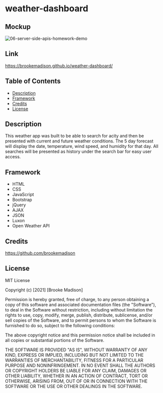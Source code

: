 # weather-dashboard

## Mockup
![06-server-side-apis-homework-demo](https://user-images.githubusercontent.com/83384131/127796100-a10780cc-008b-4d6e-b2f2-49c8631c8632.png)



## Link
https://brookemadison.github.io/weather-dashboard/


## Table of Contents
* [Description](#description)
* [Framework](#Framework)
* [Credits](#credits)
* [License](#license)


## Description
This weather app was built to be able to search for acity and then be presented with current and future weather conditions. The 5 day forecast will display the date, temperature, wind speed, and humidity for that day. All searches will be presented as history under the search bar for easy user access. 

## Framework
* HTML
* CSS
* JavaScript
* Bootstrap
* jQuery
* AJAX
* JSON
* Luxon
* Open Weather API



## Credits
https://github.com/brookemadison

## License
MIT License

Copyright (c) [2021] [Brooke Madison]

Permission is hereby granted, free of charge, to any person obtaining a copy of this software and associated documentation files (the "Software"), to deal in the Software without restriction, including without limitation the rights to use, copy, modify, merge, publish, distribute, sublicense, and/or sell copies of the Software, and to permit persons to whom the Software is furnished to do so, subject to the following conditions:

The above copyright notice and this permission notice shall be included in all copies or substantial portions of the Software.

THE SOFTWARE IS PROVIDED "AS IS", WITHOUT WARRANTY OF ANY KIND, EXPRESS OR IMPLIED, INCLUDING BUT NOT LIMITED TO THE WARRANTIES OF MERCHANTABILITY, FITNESS FOR A PARTICULAR PURPOSE AND NONINFRINGEMENT. IN NO EVENT SHALL THE AUTHORS OR COPYRIGHT HOLDERS BE LIABLE FOR ANY CLAIM, DAMAGES OR OTHER LIABILITY, WHETHER IN AN ACTION OF CONTRACT, TORT OR OTHERWISE, ARISING FROM, OUT OF OR IN CONNECTION WITH THE SOFTWARE OR THE USE OR OTHER DEALINGS IN THE SOFTWARE.